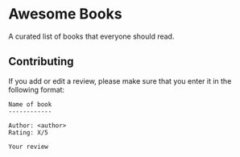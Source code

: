 Awesome Books
=============

A curated list of books that everyone should read.

Contributing
------------

If you add or edit a review, please make sure that you
enter it in the following format:

```
Name of book
------------

Author: <author>
Rating: X/5

Your review
```
